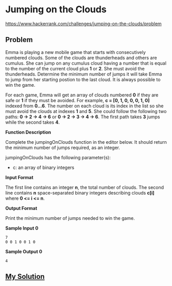 # Jumping on the Clouds

https://www.hackerrank.com/challenges/jumping-on-the-clouds/problem

## Problem

Emma is playing a new mobile game that starts with consecutively numbered clouds.
Some of the clouds are thunderheads and others are cumulus. 
She can jump on any cumulus cloud having a number that is equal to the number of the current cloud plus **1** or **2**. 
She must avoid the thunderheads. 
Determine the minimum number of jumps it will take Emma to jump from her starting postion to the last cloud. 
It is always possible to win the game.

For each game, Emma will get an array of clouds numbered **0** if they are safe or **1** if they must be avoided. 
For example, **c = [0, 1, 0, 0, 0, 1, 0]** indexed from **0...6**. 
The number on each cloud is its index in the list so she must avoid the clouds at indexes **1** and **5**. 
She could follow the following two paths: **0 -> 2 -> 4 -> 6** or **0 -> 2 -> 3 -> 4 -> 6**. 
The first path takes **3** jumps while the second takes **4**.

**Function Description**  

Complete the jumpingOnClouds function in the editor below. It should return the minimum number of jumps required, as an integer.

jumpingOnClouds has the following parameter(s):

- c: an array of binary integers

**Input Format**

The first line contains an integer **n**, the total number of clouds. 
The second line contains **n** space-separated binary integers describing clouds **c[i]** where **0 <= i <= n**.

**Output Format**

Print the minimum number of jumps needed to win the game.

**Sample Input 0**

```
7
0 0 1 0 0 1 0
```

**Sample Output 0**

```
4
```

## [My Solution](answer.py)
